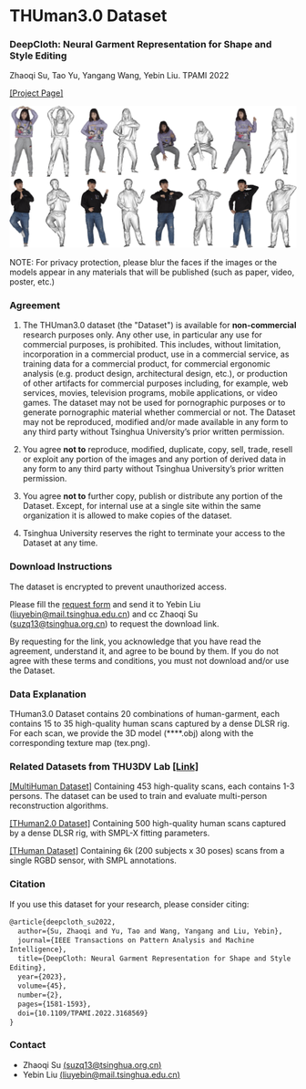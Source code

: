 # THUman3.0 Dataset
### DeepCloth: Neural Garment Representation for Shape and Style Editing
Zhaoqi Su, Tao Yu, Yangang Wang, Yebin Liu.  TPAMI 2022

[[Project Page]](http://www.liuyebin.com/DeepCloth/DeepCloth.html)

![teaser](./THuman3.0.png)

NOTE: For privacy protection, please blur the faces if the images or the models appear in any materials that will be published (such as paper, video, poster, etc.)

### Agreement
1. The THUman3.0 dataset (the "Dataset") is available for **non-commercial** research purposes only. Any other use, in particular any use for commercial purposes, is prohibited. This includes, without limitation, incorporation in a commercial product, use in a commercial service, as training data for a commercial product, for commercial ergonomic analysis (e.g. product design, architectural design, etc.), or production of other artifacts for commercial purposes including, for example, web services, movies, television programs, mobile applications, or video games. The dataset may not be used for pornographic purposes or to generate pornographic material whether commercial or not. The Dataset may not be reproduced, modified and/or made available in any form to any third party without Tsinghua University’s prior written permission.

2. You agree **not to** reproduce, modified, duplicate, copy, sell, trade, resell or exploit any portion of the images and any portion of derived data in any form to any third party without Tsinghua University’s prior written permission.

3. You agree **not to** further copy, publish or distribute any portion of the Dataset. Except, for internal use at a single site within the same organization it is allowed to make copies of the dataset.

4. Tsinghua University reserves the right to terminate your access to the Dataset at any time.


### Download Instructions 
The dataset is encrypted to prevent unauthorized access.

Please fill the [request form](./THUman3.0_Agreement.pdf) and send it to Yebin Liu (liuyebin@mail.tsinghua.edu.cn) and cc Zhaoqi Su (suzq13@tsinghua.org.cn) to request the download link. 

By requesting for the link, you acknowledge that you have read the agreement, understand it, and agree to be bound by them. If you do not agree with these terms and conditions, you must not download and/or use the Dataset.


### Data Explanation
THuman3.0 Dataset contains 20 combinations of human-garment, each contains 15 to 35 high-quality human scans captured by a dense DLSR rig.
For each scan, we provide the 3D model (****.obj) along with the corresponding texture map (tex.png).


### Related Datasets from THU3DV Lab [[Link]](http://liuyebin.com/)
[[MultiHuman Dataset]](https://github.com/y-zheng18/MultiHuman-Dataset/) Containing 453 high-quality scans, each contains 1-3 persons. The dataset can be used to train and evaluate multi-person reconstruction algorithms.

[[THuman2.0 Dataset]](https://github.com/ytrock/THuman2.0-Dataset) Containing 500 high-quality human scans captured by a dense DLSR rig, with SMPL-X fitting parameters. 

[[THuman Dataset]](https://github.com/ZhengZerong/DeepHuman/tree/master/THUmanDataset) Containing 6k (200 subjects x 30 poses) scans from a single RGBD sensor, with SMPL annotations. 



### Citation
If you use this dataset for your research, please consider citing:
```
@article{deepcloth_su2022,
  author={Su, Zhaoqi and Yu, Tao and Wang, Yangang and Liu, Yebin},
  journal={IEEE Transactions on Pattern Analysis and Machine Intelligence}, 
  title={DeepCloth: Neural Garment Representation for Shape and Style Editing}, 
  year={2023},
  volume={45},
  number={2},
  pages={1581-1593},
  doi={10.1109/TPAMI.2022.3168569}
}
```

### Contact
- Zhaoqi Su [(suzq13@tsinghua.org.cn)](mailto:suzq13@tsinghua.org.cn)
- Yebin Liu [(liuyebin@mail.tsinghua.edu.cn)](mailto:liuyebin@mail.tsinghua.edu.cn)
